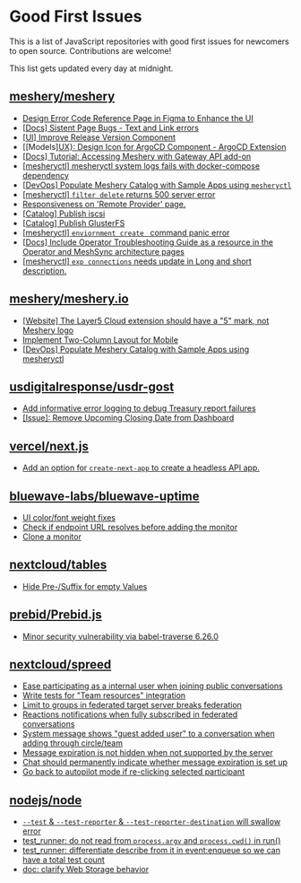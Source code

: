 # Good First Issues

This is a list of JavaScript repositories with good first issues for newcomers to open source. Contributions are welcome!

This list gets updated every day at midnight.

## [meshery/meshery](https://github.com/meshery/meshery)

- [Design Error Code Reference Page in Figma to Enhance the UI ](https://github.com/meshery/meshery/issues/8995)
- [[Docs] Sistent Page Bugs - Text and Link errors](https://github.com/meshery/meshery/issues/11553)
- [[UI] Improve Release Version Component](https://github.com/meshery/meshery/issues/9569)
- [[Models][UX}: Design Icon for ArgoCD Component - ArgoCD Extension](https://github.com/meshery/meshery/issues/10290)
- [[Docs] Tutorial: Accessing Meshery with Gateway API add-on](https://github.com/meshery/meshery/issues/10333)
- [[mesheryctl] mesheryctl system logs fails with docker-compose dependency](https://github.com/meshery/meshery/issues/10777)
- [[DevOps] Populate Meshery Catalog with Sample Apps using `mesheryctl`](https://github.com/meshery/meshery/issues/10458)
- [[mesheryctl] `filter delete` returns 500 server error](https://github.com/meshery/meshery/issues/11318)
- [Responsiveness on 'Remote Provider' page.](https://github.com/meshery/meshery/issues/10743)
- [[Catalog] Publish iscsi](https://github.com/meshery/meshery/issues/9287)
- [[Catalog] Publish GlusterFS](https://github.com/meshery/meshery/issues/9286)
- [[mesheryctl] `enviornment create ` command panic error](https://github.com/meshery/meshery/issues/11314)
- [[Docs] Include Operator Troubleshooting Guide as a resource in the Operator and MeshSync architecture pages](https://github.com/meshery/meshery/issues/11430)
- [[mesheryctl] `exp connections` needs update in Long and short description.](https://github.com/meshery/meshery/issues/11311)

## [meshery/meshery.io](https://github.com/meshery/meshery.io)

- [[Website] The Layer5 Cloud extension should have a "5" mark, not Meshery logo](https://github.com/meshery/meshery.io/issues/1851)
- [Implement Two-Column Layout for Mobile](https://github.com/meshery/meshery.io/issues/1827)
- [[DevOps] Populate Meshery Catalog with Sample Apps using mesheryctl](https://github.com/meshery/meshery.io/issues/1650)

## [usdigitalresponse/usdr-gost](https://github.com/usdigitalresponse/usdr-gost)

- [Add informative error logging to debug Treasury report failures](https://github.com/usdigitalresponse/usdr-gost/issues/2525)
- [[Issue]: Remove Upcoming Closing Date from Dashboard](https://github.com/usdigitalresponse/usdr-gost/issues/3155)

## [vercel/next.js](https://github.com/vercel/next.js)

- [Add an option for `create-next-app` to create a headless API app.](https://github.com/vercel/next.js/issues/68118)

## [bluewave-labs/bluewave-uptime](https://github.com/bluewave-labs/bluewave-uptime)

- [UI color/font weight fixes](https://github.com/bluewave-labs/bluewave-uptime/issues/519)
- [Check if endpoint URL resolves before adding the monitor](https://github.com/bluewave-labs/bluewave-uptime/issues/513)
- [Clone a monitor](https://github.com/bluewave-labs/bluewave-uptime/issues/512)

## [nextcloud/tables](https://github.com/nextcloud/tables)

- [Hide Pre-/Suffix for empty Values](https://github.com/nextcloud/tables/issues/1224)

## [prebid/Prebid.js](https://github.com/prebid/Prebid.js)

- [Minor security vulnerability via babel-traverse 6.26.0](https://github.com/prebid/Prebid.js/issues/12010)

## [nextcloud/spreed](https://github.com/nextcloud/spreed)

- [Ease participating as a internal user when joining public conversations](https://github.com/nextcloud/spreed/issues/12772)
- [Write tests for "Team resources" integration](https://github.com/nextcloud/spreed/issues/11746)
- [Limit to groups in federated target server breaks federation](https://github.com/nextcloud/spreed/issues/12429)
- [Reactions notifications when fully subscribed in federated conversations](https://github.com/nextcloud/spreed/issues/11857)
- [System message shows "guest added user" to a conversation when adding through circle/team](https://github.com/nextcloud/spreed/issues/11768)
- [Message expiration is not hidden when not supported by the server](https://github.com/nextcloud/spreed/issues/11335)
- [Chat should permanently indicate whether message expiration is set up](https://github.com/nextcloud/spreed/issues/7953)
- [Go back to autopilot mode if re-clicking selected participant](https://github.com/nextcloud/spreed/issues/3518)

## [nodejs/node](https://github.com/nodejs/node)

- [`--test` & `--test-reporter` & `--test-reporter-destination` will swallow error](https://github.com/nodejs/node/issues/52670)
- [test_runner: do not read from `process.argv` and `process.cwd()` in run()](https://github.com/nodejs/node/issues/53867)
- [test_runner: differentiate describe from it in event:enqueue so we can have a total test count](https://github.com/nodejs/node/issues/51235)
- [doc: clarify Web Storage behavior](https://github.com/nodejs/node/issues/53871)

